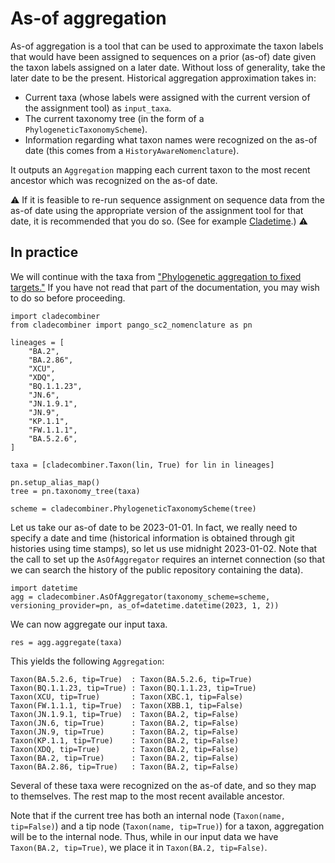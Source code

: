 # As-of aggregation

As-of aggregation is a tool that can be used to approximate the taxon labels that would have been assigned to sequences on a prior (as-of) date given the taxon labels assigned on a later date.
Without loss of generality, take the later date to be the present.
Historical aggregation approximation takes in:
- Current taxa (whose labels were assigned with the current version of the assignment tool) as `input_taxa`.
- The current taxonomy tree (in the form of a `PhylogeneticTaxonomyScheme`).
- Information regarding what taxon names were recognized on the as-of date (this comes from a `HistoryAwareNomenclature`).

It outputs an `Aggregation` mapping each current taxon to the most recent ancestor which was recognized on the as-of date.

⚠️ If it is feasible to re-run sequence assignment on sequence data from the as-of date using the appropriate version of the assignment tool for that date, it is recommended that you do so.
(See for example [Cladetime](https://cladetime.readthedocs.io/en/latest/).) ⚠️

## In practice

We will continue with the taxa from ["Phylogenetic aggregation to fixed targets."](fixed_agg_workflow.md)
If you have not read that part of the documentation, you may wish to do so before proceeding.

```
import cladecombiner
from cladecombiner import pango_sc2_nomenclature as pn

lineages = [
    "BA.2",
    "BA.2.86",
    "XCU",
    "XDQ",
    "BQ.1.1.23",
    "JN.6",
    "JN.1.9.1",
    "JN.9",
    "KP.1.1",
    "FW.1.1.1",
    "BA.5.2.6",
]

taxa = [cladecombiner.Taxon(lin, True) for lin in lineages]

pn.setup_alias_map()
tree = pn.taxonomy_tree(taxa)

scheme = cladecombiner.PhylogeneticTaxonomyScheme(tree)
```

Let us take our as-of date to be 2023-01-01.
In fact, we really need to specify a date and time (historical information is obtained through git histories using time stamps), so let us use midnight 2023-01-02.
Note that the call to set up the `AsOfAggregator` requires an internet connection (so that we can search the history of the public repository containing the data).
```
import datetime
agg = cladecombiner.AsOfAggregator(taxonomy_scheme=scheme, versioning_provider=pn, as_of=datetime.datetime(2023, 1, 2))
```

We can now aggregate our input taxa.

```
res = agg.aggregate(taxa)
```

This yields the following `Aggregation`:

```
Taxon(BA.5.2.6, tip=True)  : Taxon(BA.5.2.6, tip=True)
Taxon(BQ.1.1.23, tip=True) : Taxon(BQ.1.1.23, tip=True)
Taxon(XCU, tip=True)       : Taxon(XBC.1, tip=False)
Taxon(FW.1.1.1, tip=True)  : Taxon(XBB.1, tip=False)
Taxon(JN.1.9.1, tip=True)  : Taxon(BA.2, tip=False)
Taxon(JN.6, tip=True)      : Taxon(BA.2, tip=False)
Taxon(JN.9, tip=True)      : Taxon(BA.2, tip=False)
Taxon(KP.1.1, tip=True)    : Taxon(BA.2, tip=False)
Taxon(XDQ, tip=True)       : Taxon(BA.2, tip=False)
Taxon(BA.2, tip=True)      : Taxon(BA.2, tip=False)
Taxon(BA.2.86, tip=True)   : Taxon(BA.2, tip=False)
```

Several of these taxa were recognized on the as-of date, and so they map to themselves.
The rest map to the most recent available ancestor.

Note that if the current tree has both an internal node (`Taxon(name, tip=False)`) and a tip node (`Taxon(name, tip=True)`) for a taxon, aggregation will be to the internal node.
Thus, while in our input data we have `Taxon(BA.2, tip=True)`, we place it in `Taxon(BA.2, tip=False)`.
